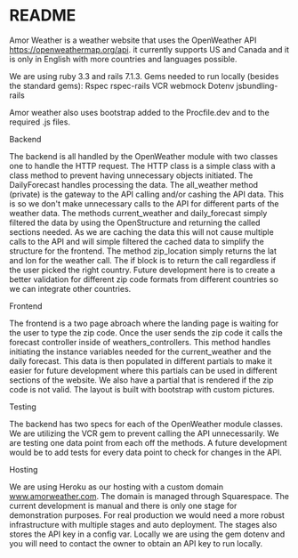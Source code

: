 # README

Amor Weather is a weather website that uses the OpenWeather API https://openweathermap.org/api.
it currently supports US and Canada and it is only in English with more countries and languages possible.

We are using ruby 3.3 and rails 7.1.3. 
    Gems needed to run locally (besides the standard gems):
    Rspec
    rspec-rails
    VCR
    webmock
    Dotenv
    jsbundling-rails

Amor weather also uses bootstrap added to the Procfile.dev and to the required .js files.


Backend

The backend is all handled by the OpenWeather module with two classes one to handle the HTTP request. The HTTP class is a simple class with a class method to prevent having unnecessary objects initiated. 
The DailyForecast handles processing the data. The all_weather method (private) is the gateway to the API calling and/or cashing the API data. This is so we don't make unnecessary calls to the API for different parts of the weather data.
The methods current_weather and daily_forecast simply filtered the data by using the OpenStructure and returning the called sections needed. As we are caching the data this will not cause multiple calls to the API and will simple filtered the cached data to simplify the structure for the frontend.
The method zip_location simply returns the lat and lon for the weather call. The if block is to return the call regardless if the user picked the right country. Future development here is to create a better validation for different zip code formats from different countries so we can integrate other countries.

Frontend

The frontend is a two page abroach where the landing page is waiting for the user to type the zip code. Once the user sends the zip code it calls the forecast controller inside of weathers_controllers. This method handles initiating the instance variables needed for the current_weather and the daily forecast. 
This data is then populated in different partials to make it easier for future development where this partials can be used in different sections of the website.
We also have a partial that is rendered if the zip code is not valid.
The layout is built with bootstrap with custom pictures. 

Testing

The backend has two specs for each of the OpenWeather module classes. We are utilizing the VCR gem to prevent calling the API unnecessarily. We are testing one data point from each off the methods. A future development would be to add tests for every data point to check for changes in the API.

Hosting

We are using Heroku as our hosting with a custom domain www.amorweather.com. The domain is managed through Squarespace. The current development is manual and there is only one stage for demonstration purposes. For real production we would need a more robust infrastructure with multiple stages and auto deployment. The stages also stores the API key in a config var. Locally we are using the gem dotenv and you will need to contact the owner to obtain an API key to run locally. 
